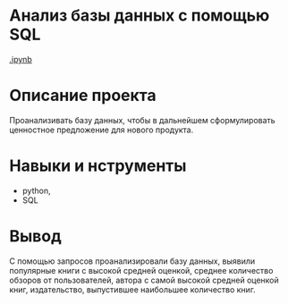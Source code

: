 # Анализ базы данных с помощью SQL
[.ipynb](https://github.com/olga-fin-22/Portfolio/blob/main/SQL/SQL%20.ipynb)

# Описание проекта
Проанализивать базу данных, чтобы в дальнейшем сформулировать ценностное предложение для нового продукта.

# Навыки и нструменты
- python,
- SQL
  
# Вывод
C помощью запросов проанализировали базу данных, выявили популярные книги с высокой средней оценкой, среднее количество обзоров от пользователей, автора с самой высокой средней оценкой книг, издательство, выпустившее наибольшее количество книг.
